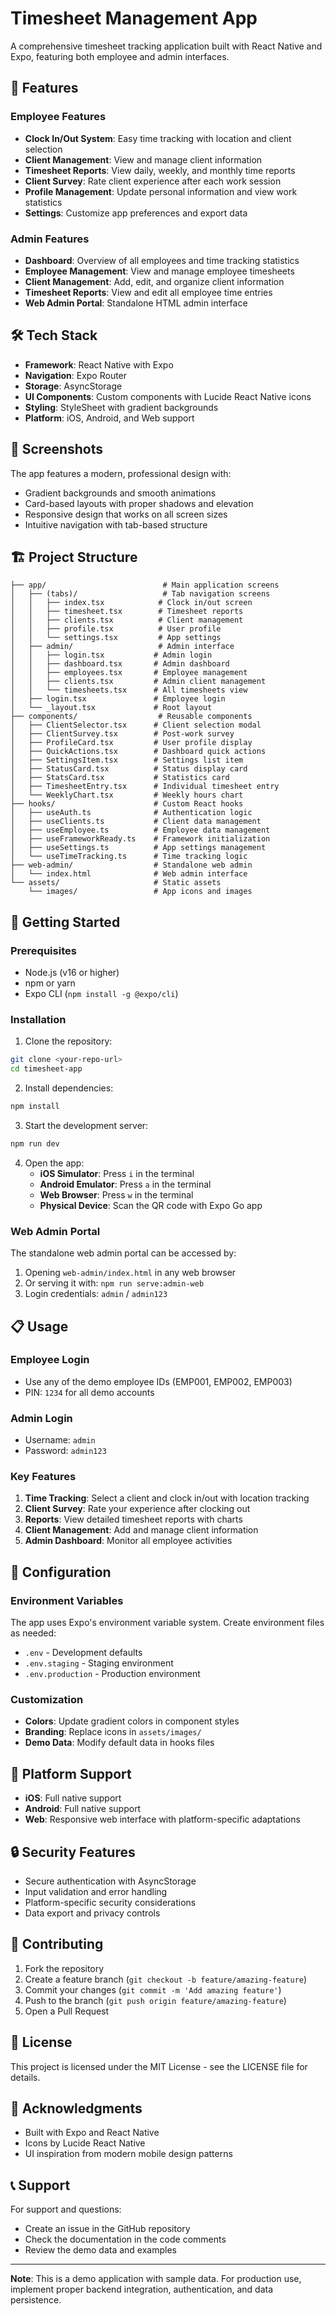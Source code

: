 # Timesheet Management App

A comprehensive timesheet tracking application built with React Native and Expo, featuring both employee and admin interfaces.

## 🚀 Features

### Employee Features
- **Clock In/Out System**: Easy time tracking with location and client selection
- **Client Management**: View and manage client information
- **Timesheet Reports**: View daily, weekly, and monthly time reports
- **Client Survey**: Rate client experience after each work session
- **Profile Management**: Update personal information and view work statistics
- **Settings**: Customize app preferences and export data

### Admin Features
- **Dashboard**: Overview of all employees and time tracking statistics
- **Employee Management**: View and manage employee timesheets
- **Client Management**: Add, edit, and organize client information
- **Timesheet Reports**: View and edit all employee time entries
- **Web Admin Portal**: Standalone HTML admin interface

## 🛠 Tech Stack

- **Framework**: React Native with Expo
- **Navigation**: Expo Router
- **Storage**: AsyncStorage
- **UI Components**: Custom components with Lucide React Native icons
- **Styling**: StyleSheet with gradient backgrounds
- **Platform**: iOS, Android, and Web support

## 📱 Screenshots

The app features a modern, professional design with:
- Gradient backgrounds and smooth animations
- Card-based layouts with proper shadows and elevation
- Responsive design that works on all screen sizes
- Intuitive navigation with tab-based structure

## 🏗 Project Structure

```
├── app/                          # Main application screens
│   ├── (tabs)/                   # Tab navigation screens
│   │   ├── index.tsx            # Clock in/out screen
│   │   ├── timesheet.tsx        # Timesheet reports
│   │   ├── clients.tsx          # Client management
│   │   ├── profile.tsx          # User profile
│   │   └── settings.tsx         # App settings
│   ├── admin/                   # Admin interface
│   │   ├── login.tsx           # Admin login
│   │   ├── dashboard.tsx       # Admin dashboard
│   │   ├── employees.tsx       # Employee management
│   │   ├── clients.tsx         # Admin client management
│   │   └── timesheets.tsx      # All timesheets view
│   ├── login.tsx               # Employee login
│   └── _layout.tsx             # Root layout
├── components/                  # Reusable components
│   ├── ClientSelector.tsx      # Client selection modal
│   ├── ClientSurvey.tsx        # Post-work survey
│   ├── ProfileCard.tsx         # User profile display
│   ├── QuickActions.tsx        # Dashboard quick actions
│   ├── SettingsItem.tsx        # Settings list item
│   ├── StatusCard.tsx          # Status display card
│   ├── StatsCard.tsx           # Statistics card
│   ├── TimesheetEntry.tsx      # Individual timesheet entry
│   └── WeeklyChart.tsx         # Weekly hours chart
├── hooks/                      # Custom React hooks
│   ├── useAuth.ts              # Authentication logic
│   ├── useClients.ts           # Client data management
│   ├── useEmployee.ts          # Employee data management
│   ├── useFrameworkReady.ts    # Framework initialization
│   ├── useSettings.ts          # App settings management
│   └── useTimeTracking.ts      # Time tracking logic
├── web-admin/                  # Standalone web admin
│   └── index.html              # Web admin interface
└── assets/                     # Static assets
    └── images/                 # App icons and images
```

## 🚀 Getting Started

### Prerequisites

- Node.js (v16 or higher)
- npm or yarn
- Expo CLI (`npm install -g @expo/cli`)

### Installation

1. Clone the repository:
```bash
git clone <your-repo-url>
cd timesheet-app
```

2. Install dependencies:
```bash
npm install
```

3. Start the development server:
```bash
npm run dev
```

4. Open the app:
   - **iOS Simulator**: Press `i` in the terminal
   - **Android Emulator**: Press `a` in the terminal
   - **Web Browser**: Press `w` in the terminal
   - **Physical Device**: Scan the QR code with Expo Go app

### Web Admin Portal

The standalone web admin portal can be accessed by:
1. Opening `web-admin/index.html` in any web browser
2. Or serving it with: `npm run serve:admin-web`
3. Login credentials: `admin` / `admin123`

## 📋 Usage

### Employee Login
- Use any of the demo employee IDs (EMP001, EMP002, EMP003)
- PIN: `1234` for all demo accounts

### Admin Login
- Username: `admin`
- Password: `admin123`

### Key Features

1. **Time Tracking**: Select a client and clock in/out with location tracking
2. **Client Survey**: Rate your experience after clocking out
3. **Reports**: View detailed timesheet reports with charts
4. **Client Management**: Add and manage client information
5. **Admin Dashboard**: Monitor all employee activities

## 🔧 Configuration

### Environment Variables

The app uses Expo's environment variable system. Create environment files as needed:

- `.env` - Development defaults
- `.env.staging` - Staging environment  
- `.env.production` - Production environment

### Customization

- **Colors**: Update gradient colors in component styles
- **Branding**: Replace icons in `assets/images/`
- **Demo Data**: Modify default data in hooks files

## 📱 Platform Support

- **iOS**: Full native support
- **Android**: Full native support
- **Web**: Responsive web interface with platform-specific adaptations

## 🔒 Security Features

- Secure authentication with AsyncStorage
- Input validation and error handling
- Platform-specific security considerations
- Data export and privacy controls

## 🤝 Contributing

1. Fork the repository
2. Create a feature branch (`git checkout -b feature/amazing-feature`)
3. Commit your changes (`git commit -m 'Add amazing feature'`)
4. Push to the branch (`git push origin feature/amazing-feature`)
5. Open a Pull Request

## 📄 License

This project is licensed under the MIT License - see the LICENSE file for details.

## 🙏 Acknowledgments

- Built with Expo and React Native
- Icons by Lucide React Native
- UI inspiration from modern mobile design patterns

## 📞 Support

For support and questions:
- Create an issue in the GitHub repository
- Check the documentation in the code comments
- Review the demo data and examples

---

**Note**: This is a demo application with sample data. For production use, implement proper backend integration, authentication, and data persistence.